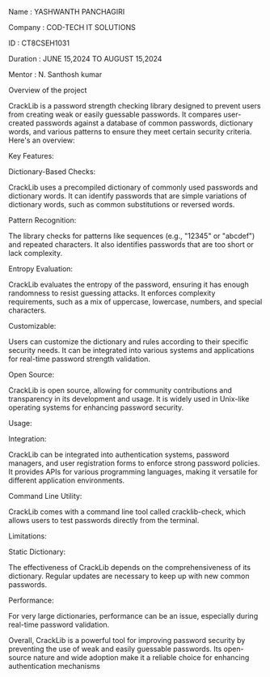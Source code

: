 Name : YASHWANTH PANCHAGIRI

Company : COD-TECH IT SOLUTIONS

ID : CT8CSEH1031

Duration : JUNE 15,2024 TO AUGUST 15,2024

Mentor : N. Santhosh kumar

Overview of the project

CrackLib is a password strength checking library designed to prevent users from creating weak or easily guessable passwords. It compares user-created passwords against a database of common passwords, dictionary words, and various patterns to ensure they meet certain security criteria. Here's an overview:

Key Features:

Dictionary-Based Checks:

CrackLib uses a precompiled dictionary of commonly used passwords and dictionary words. It can identify passwords that are simple variations of dictionary words, such as common substitutions or reversed words.

Pattern Recognition:

The library checks for patterns like sequences (e.g., "12345" or "abcdef") and repeated characters. It also identifies passwords that are too short or lack complexity.

Entropy Evaluation:

CrackLib evaluates the entropy of the password, ensuring it has enough randomness to resist guessing attacks. It enforces complexity requirements, such as a mix of uppercase, lowercase, numbers, and special characters.

Customizable:

Users can customize the dictionary and rules according to their specific security needs. It can be integrated into various systems and applications for real-time password strength validation.

Open Source:

CrackLib is open source, allowing for community contributions and transparency in its development and usage. It is widely used in Unix-like operating systems for enhancing password security.

Usage:

Integration:

CrackLib can be integrated into authentication systems, password managers, and user registration forms to enforce strong password policies. It provides APIs for various programming languages, making it versatile for different application environments.

Command Line Utility:

CrackLib comes with a command line tool called cracklib-check, which allows users to test passwords directly from the terminal.

Limitations:

Static Dictionary:

The effectiveness of CrackLib depends on the comprehensiveness of its dictionary. Regular updates are necessary to keep up with new common passwords.

Performance:

For very large dictionaries, performance can be an issue, especially during real-time password validation.

Overall, CrackLib is a powerful tool for improving password security by preventing the use of weak and easily guessable passwords. Its open-source nature and wide adoption make it a reliable choice for enhancing authentication mechanisms
